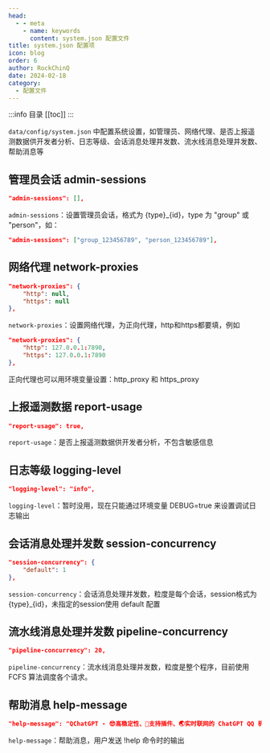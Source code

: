 ```yaml
---
head:
  - - meta
    - name: keywords
      content: system.json 配置文件
title: system.json 配置项
icon: blog
order: 6
author: RockChinQ
date: 2024-02-18
category:
  - 配置文件
---
```


:::info 目录
[[toc]]
:::



`data/config/system.json` 中配置系统设置，如管理员、网络代理、是否上报遥测数据供开发者分析、日志等级、会话消息处理并发数、流水线消息处理并发数、帮助消息等

## 管理员会话 admin-sessions

```json
"admin-sessions": [],
```

`admin-sessions`：设置管理员会话，格式为 {type}_{id}，type 为 "group" 或 "person"，如：

```json
"admin-sessions": ["group_123456789", "person_123456789"],
```

## 网络代理 network-proxies

```json
"network-proxies": {
    "http": null,
    "https": null
},
```

`network-proxies`：设置网络代理，为正向代理，http和https都要填，例如

```json
"network-proxies": {
    "http": 127.0.0.1:7890,
    "https": 127.0.0.1:7890
},
```

正向代理也可以用环境变量设置：http_proxy 和 https_proxy

## 上报遥测数据 report-usage

```json
"report-usage": true,
```

`report-usage`：是否上报遥测数据供开发者分析，不包含敏感信息

## 日志等级 logging-level

```json
"logging-level": "info",
```

`logging-level`：暂时没用，现在只能通过环境变量 DEBUG=true 来设置调试日志输出

## 会话消息处理并发数 session-concurrency

```json
"session-concurrency": {
    "default": 1
},
```

`session-concurrency`：会话消息处理并发数，粒度是每个会话，session格式为 {type}_{id}，未指定的session使用 default 配置

## 流水线消息处理并发数 pipeline-concurrency

```json
"pipeline-concurrency": 20,
```

`pipeline-concurrency`：流水线消息处理并发数，粒度是整个程序，目前使用 FCFS 算法调度各个请求。

## 帮助消息 help-message

```json
"help-message": "QChatGPT - 😎高稳定性、🧩支持插件、🌏实时联网的 ChatGPT QQ 机器人🤖\n链接：https://q.rkcn.top"
```

`help-message`：帮助消息，用户发送 !help 命令时的输出
